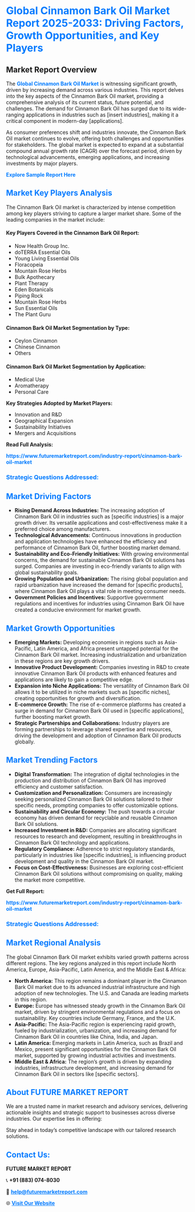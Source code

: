 <h1 style="color: #007BFF;">Global Cinnamon Bark Oil Market Report 2025-2033: Driving Factors, Growth Opportunities, and Key Players</h1>

<section id="overview">
<h2>Market Report Overview</h2>
<p>The <a href="https://www.futuremarketreport.com/industry-report/cinnamon-bark-oil-market" style="color: #007BFF; text-decoration: none;"><strong>Global Cinnamon Bark Oil Market</strong></a> is witnessing significant growth, driven by increasing demand across various industries. This report delves into the key aspects of the Cinnamon Bark Oil market, providing a comprehensive analysis of its current status, future potential, and challenges. The demand for Cinnamon Bark Oil has surged due to its wide-ranging applications in industries such as [insert industries], making it a critical component in modern-day [applications].</p>
<p>As consumer preferences shift and industries innovate, the Cinnamon Bark Oil market continues to evolve, offering both challenges and opportunities for stakeholders. The global market is expected to expand at a substantial compound annual growth rate (CAGR) over the forecast period, driven by technological advancements, emerging applications, and increasing investments by major players.</p>
</section>

<section id="overview">
<p><a href="https://www.futuremarketreport.com/request-sample/reportId=87547" style="color: #007BFF; text-decoration: none;"><strong>Explore Sample Report Here</strong></a></p>
</section>

<section id="key-players">
<h2 style="color: #007BFF;">Market Key Players Analysis</h2>
<p>The Cinnamon Bark Oil market is characterized by intense competition among key players striving to capture a larger market share. Some of the leading companies in the market include:</p>
<h4>Key Players Covered in the Cinnamon Bark Oil Report:</h4>
<ul><li>Now Health Group Inc.</li><li>doTERRA Essential Oils</li><li>Young Living Essential Oils</li><li>Floracopeia</li><li>Mountain Rose Herbs</li><li>Bulk Apothecary</li><li>Plant Therapy</li><li>Eden Botanicals</li><li>Piping Rock</li><li>Mountain Rose Herbs</li><li>Sun Essential Oils</li><li>The Plant Guru</li></ul>
<h4>Cinnamon Bark Oil Market Segmentation by Type:</h4>
<ul><li>Ceylon Cinnamon</li><li>Chinese Cinnamon</li><li>Others</li></ul>

<h4>Cinnamon Bark Oil Market Segmentation by Application:</h4>
<ul><li>Medical Use</li><li>Aromatherapy</li><li>Personal Care</li></ul>
<p><strong>Key Strategies Adopted by Market Players:</strong></p>
<ul>
<li>Innovation and R&D</li>
<li>Geographical Expansion</li>
<li>Sustainability Initiatives</li>
<li>Mergers and Acquisitions</li>
</ul>
</section>

<section>
<p><strong>Read Full Analysis: </strong></p><a href="https://www.futuremarketreport.com/industry-report/cinnamon-bark-oil-market" style="color: #007BFF; text-decoration: none;"><strong>https://www.futuremarketreport.com/industry-report/cinnamon-bark-oil-market</strong></a>
<h3 style="color: #007BFF;">Strategic Questions Addressed:</h3>
</section>

<section id="driving-factors">
<h2 style="color: #007BFF;">Market Driving Factors</h2>
<ul>
<li><strong>Rising Demand Across Industries:</strong> The increasing adoption of Cinnamon Bark Oil in industries such as [specific industries] is a major growth driver. Its versatile applications and cost-effectiveness make it a preferred choice among manufacturers.</li>
<li><strong>Technological Advancements:</strong> Continuous innovations in production and application technologies have enhanced the efficiency and performance of Cinnamon Bark Oil, further boosting market demand.</li>
<li><strong>Sustainability and Eco-Friendly Initiatives:</strong> With growing environmental concerns, the demand for sustainable Cinnamon Bark Oil solutions has surged. Companies are investing in eco-friendly variants to align with global sustainability goals.</li>
<li><strong>Growing Population and Urbanization:</strong> The rising global population and rapid urbanization have increased the demand for [specific products], where Cinnamon Bark Oil plays a vital role in meeting consumer needs.</li>
<li><strong>Government Policies and Incentives:</strong> Supportive government regulations and incentives for industries using Cinnamon Bark Oil have created a conducive environment for market growth.</li>
</ul>
</section>

<section id="growth-opportunities">
<h2 style="color: #007BFF;">Market Growth Opportunities</h2>
<ul>
<li><strong>Emerging Markets:</strong> Developing economies in regions such as Asia-Pacific, Latin America, and Africa present untapped potential for the Cinnamon Bark Oil market. Increasing industrialization and urbanization in these regions are key growth drivers.</li>
<li><strong>Innovative Product Development:</strong> Companies investing in R&D to create innovative Cinnamon Bark Oil products with enhanced features and applications are likely to gain a competitive edge.</li>
<li><strong>Expansion into Niche Applications:</strong> The versatility of Cinnamon Bark Oil allows it to be utilized in niche markets such as [specific niches], creating opportunities for growth and diversification.</li>
<li><strong>E-commerce Growth:</strong> The rise of e-commerce platforms has created a surge in demand for Cinnamon Bark Oil used in [specific applications], further boosting market growth.</li>
<li><strong>Strategic Partnerships and Collaborations:</strong> Industry players are forming partnerships to leverage shared expertise and resources, driving the development and adoption of Cinnamon Bark Oil products globally.</li>
</ul>
</section>

<section id="trending-factors">
<h2 style="color: #007BFF;">Market Trending Factors</h2>
<ul>
<li><strong>Digital Transformation:</strong> The integration of digital technologies in the production and distribution of Cinnamon Bark Oil has improved efficiency and customer satisfaction.</li>
<li><strong>Customization and Personalization:</strong> Consumers are increasingly seeking personalized Cinnamon Bark Oil solutions tailored to their specific needs, prompting companies to offer customizable options.</li>
<li><strong>Sustainability and Circular Economy:</strong> The push towards a circular economy has driven demand for recyclable and reusable Cinnamon Bark Oil solutions.</li>
<li><strong>Increased Investment in R&D:</strong> Companies are allocating significant resources to research and development, resulting in breakthroughs in Cinnamon Bark Oil technology and applications.</li>
<li><strong>Regulatory Compliance:</strong> Adherence to strict regulatory standards, particularly in industries like [specific industries], is influencing product development and quality in the Cinnamon Bark Oil market.</li>
<li><strong>Focus on Cost-Effectiveness:</strong> Businesses are exploring cost-efficient Cinnamon Bark Oil solutions without compromising on quality, making the market more competitive.</li>
</ul>
</section>

<section>
<p><strong>Get Full Report: </strong></p><a href="https://www.futuremarketreport.com/industry-report/cinnamon-bark-oil-market" style="color: #007BFF; text-decoration: none;"><strong>https://www.futuremarketreport.com/industry-report/cinnamon-bark-oil-market</strong></a>
<h3 style="color: #007BFF;">Strategic Questions Addressed:</h3>
</section>


<section id="regional-analysis">
<h2 style="color: #007BFF;">Market Regional Analysis</h2>
<p>The global Cinnamon Bark Oil market exhibits varied growth patterns across different regions. The key regions analyzed in this report include North America, Europe, Asia-Pacific, Latin America, and the Middle East & Africa:</p>
<ul>
<li><strong>North America:</strong> This region remains a dominant player in the Cinnamon Bark Oil market due to its advanced industrial infrastructure and high adoption of new technologies. The U.S. and Canada are leading markets in this region.</li>
<li><strong>Europe:</strong> Europe has witnessed steady growth in the Cinnamon Bark Oil market, driven by stringent environmental regulations and a focus on sustainability. Key countries include Germany, France, and the U.K.</li>
<li><strong>Asia-Pacific:</strong> The Asia-Pacific region is experiencing rapid growth, fueled by industrialization, urbanization, and increasing demand for Cinnamon Bark Oil in countries like China, India, and Japan.</li>
<li><strong>Latin America:</strong> Emerging markets in Latin America, such as Brazil and Mexico, present significant opportunities for the Cinnamon Bark Oil market, supported by growing industrial activities and investments.</li>
<li><strong>Middle East & Africa:</strong> The region’s growth is driven by expanding industries, infrastructure development, and increasing demand for Cinnamon Bark Oil in sectors like [specific sectors].</li>
</ul>
</section>

<footer>
<h2 style="color: #007BFF;">About FUTURE MARKET REPORT</h2>
<p>We are a trusted name in market research and advisory services, delivering actionable insights and strategic support to businesses across diverse industries. Our expertise lies in offering:</p>

<p>Stay ahead in today’s competitive landscape with our tailored research solutions.</p>

<h2 style="color: #007BFF;">Contact Us:</h2>
<p><strong>FUTURE MARKET REPORT</strong></p>
<p>📞 <strong>+91 (883) 074-8030</strong></p>
<p>📧 <strong><a href="mailto:help@futuremarketreport.com" style="color: #007BFF;">help@futuremarketreport.com</a></strong></p>
<p>🌐 <strong><a href="https://www.futuremarketreport.com/" style="color: #007BFF;">Visit Our Website</a></strong></p>
</footer>